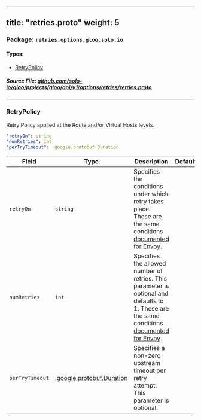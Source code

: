 
---
title: "retries.proto"
weight: 5
---

<!-- Code generated by solo-kit. DO NOT EDIT. -->


### Package: `retries.options.gloo.solo.io` 
#### Types:


- [RetryPolicy](#retrypolicy)
  



##### Source File: [github.com/solo-io/gloo/projects/gloo/api/v1/options/retries/retries.proto](https://github.com/solo-io/gloo/blob/master/projects/gloo/api/v1/options/retries/retries.proto)





---
### RetryPolicy

 
Retry Policy applied at the Route and/or Virtual Hosts levels.

```yaml
"retryOn": string
"numRetries": int
"perTryTimeout": .google.protobuf.Duration

```

| Field | Type | Description | Default |
| ----- | ---- | ----------- |----------- | 
| `retryOn` | `string` | Specifies the conditions under which retry takes place. These are the same conditions [documented for Envoy](https://www.envoyproxy.io/docs/envoy/latest/configuration/http_filters/router_filter#config-http-filters-router-x-envoy-retry-on). |  |
| `numRetries` | `int` | Specifies the allowed number of retries. This parameter is optional and defaults to 1. These are the same conditions [documented for Envoy](https://www.envoyproxy.io/docs/envoy/latest/configuration/http_filters/router_filter#config-http-filters-router-x-envoy-retry-on). |  |
| `perTryTimeout` | [.google.protobuf.Duration](https://developers.google.com/protocol-buffers/docs/reference/csharp/class/google/protobuf/well-known-types/duration) | Specifies a non-zero upstream timeout per retry attempt. This parameter is optional. |  |





<!-- Start of HubSpot Embed Code -->
<script type="text/javascript" id="hs-script-loader" async defer src="//js.hs-scripts.com/5130874.js"></script>
<!-- End of HubSpot Embed Code -->
